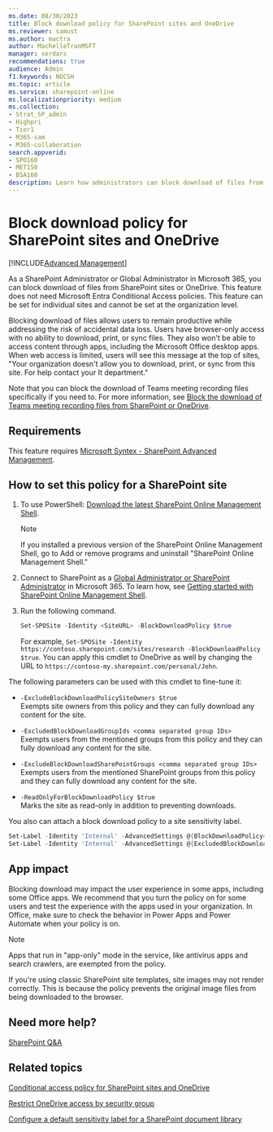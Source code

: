 ```yaml
---
ms.date: 08/30/2023
title: Block download policy for SharePoint sites and OneDrive
ms.reviewer: samust
ms.author: mactra
author: MachelleTranMSFT
manager: serdars
recommendations: true
audience: Admin
f1.keywords: NOCSH
ms.topic: article
ms.service: sharepoint-online
ms.localizationpriority: medium
ms.collection:
- Strat_SP_admin
- Highpri
- Tier1
- M365-sam
- M365-collaboration
search.appverid:
- SPO160
- MET150
- BSA160
description: Learn how administrators can block download of files from a SharePoint and OneDrive without using conditional access policies.
---
```


# Block download policy for SharePoint sites and OneDrive

[!INCLUDE[Advanced Management](includes/advanced-management.md)]

As a SharePoint Administrator or Global Administrator in Microsoft 365, you can block download of files from SharePoint sites or OneDrive. This feature does not need  Microsoft Entra Conditional Access policies. This feature can be set for individual sites and cannot be set at the organization level.

Blocking download of files allows users to remain productive while addressing the risk of accidental data loss. Users have browser-only access with no ability to download, print, or sync files. They also won't be able to access content through apps, including the Microsoft Office desktop apps. When web access is limited, users will see this message at the top of sites, "Your organization doesn't allow you to download, print, or sync from this site. For help contact your It department."

Note that you can block the download of Teams meeting recording files specifically if you need to. For more information, see [Block the download of Teams meeting recording files from SharePoint or OneDrive](/microsoftteams/block-download-meeting-recording).

## Requirements

This feature requires [Microsoft Syntex - SharePoint Advanced Management](advanced-management.md).

## How to set this policy for a SharePoint site

1. To use PowerShell: [Download the latest SharePoint Online Management Shell](https://go.microsoft.com/fwlink/p/?LinkId=255251).

    > [!NOTE]
    > If you installed a previous version of the SharePoint Online Management Shell, go to Add or remove programs and uninstall "SharePoint Online Management Shell."

2. Connect to SharePoint as a [Global Administrator or SharePoint Administrator](./sharepoint-admin-role.md) in Microsoft 365. To learn how, see [Getting started with SharePoint Online Management Shell](/powershell/sharepoint/sharepoint-online/connect-sharepoint-online).

3.  Run the following command.

    ```PowerShell
    Set-SPOSite -Identity <SiteURL> -BlockDownloadPolicy $true
    ```
    For example, `Set-SPOSite -Identity https://contoso.sharepoint.com/sites/research -BlockDownloadPolicy $true`. You can apply this cmdlet to OneDrive as well by changing the URL to `https://contoso-my.sharepoint.com/personal/John`. 

The following parameters can be used with this cmdlet to fine-tune it:

- `-ExcludeBlockDownloadPolicySiteOwners $true`<br/>Exempts site owners from this policy and they can fully download any content for the site.

- `-ExcludedBlockDownloadGroupIds <comma separated group IDs>`<br/>Exempts users from the mentioned groups from this policy and they can fully download any content for the site.

- `-ExcludeBlockDownloadSharePointGroups <comma separated group IDs>`<br/>Exempts users from the mentioned SharePoint groups from this policy and they can fully download any content for the site.

- `-ReadOnlyForBlockDownloadPolicy $true`<br/>Marks the site as read-only in addition to preventing downloads. 

You also can attach a block download policy to a site sensitivity label.
  
```PowerShell
Set-Label -Identity 'Internal' -AdvancedSettings @{BlockDownloadPolicy="true" | “false” }
Set-Label -Identity 'Internal' -AdvancedSettings @{ExcludedBlockDownloadGroupIds="<list of security or M365 groups>"}
```

## App impact

Blocking download may impact the user experience in some apps, including some Office apps. We recommend that you turn the policy on for some users and test the experience with the apps used in your organization. In Office, make sure to check the behavior in Power Apps and Power Automate when your policy is on.

> [!NOTE]
> Apps that run in "app-only" mode in the service, like antivirus apps and search crawlers, are exempted from the policy.
>
> If you're using classic SharePoint site templates, site images may not render correctly. This is because the policy prevents the original image files from being downloaded to the browser.

## Need more help?

[SharePoint Q&A](/answers/topics/office-sharepoint-online.html)

## Related topics

[Conditional access policy for SharePoint sites and OneDrive](authentication-context-example.md)

[Restrict OneDrive access by security group](limit-access.md)

[Configure a default sensitivity label for a SharePoint document library](/microsoft-365/compliance/sensitivity-labels-sharepoint-default-label)
